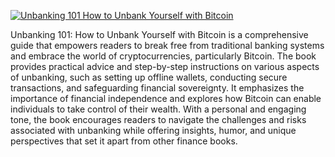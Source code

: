 [![Unbanking 101 How to Unbank Yourself with Bitcoin](https://github.com/JiriJAdam/Unbanking-101-How-to-Unbank-Yourself-with-Bitcoin/assets/54760137/68d3b929-0304-4184-8032-227ca2338397)](https://form.jotform.com/233059354275156)



Unbanking 101: How to Unbank Yourself with Bitcoin is a comprehensive guide that empowers readers to break free from traditional banking systems and embrace the world of cryptocurrencies, particularly Bitcoin. The book provides practical advice and step-by-step instructions on various aspects of unbanking, such as setting up offline wallets, conducting secure transactions, and safeguarding financial sovereignty. It emphasizes the importance of financial independence and explores how Bitcoin can enable individuals to take control of their wealth. With a personal and engaging tone, the book encourages readers to navigate the challenges and risks associated with unbanking while offering insights, humor, and unique perspectives that set it apart from other finance books.

